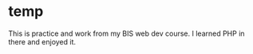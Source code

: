 # temp
This is practice and work from my BIS web dev course. I learned PHP in there and enjoyed it.
